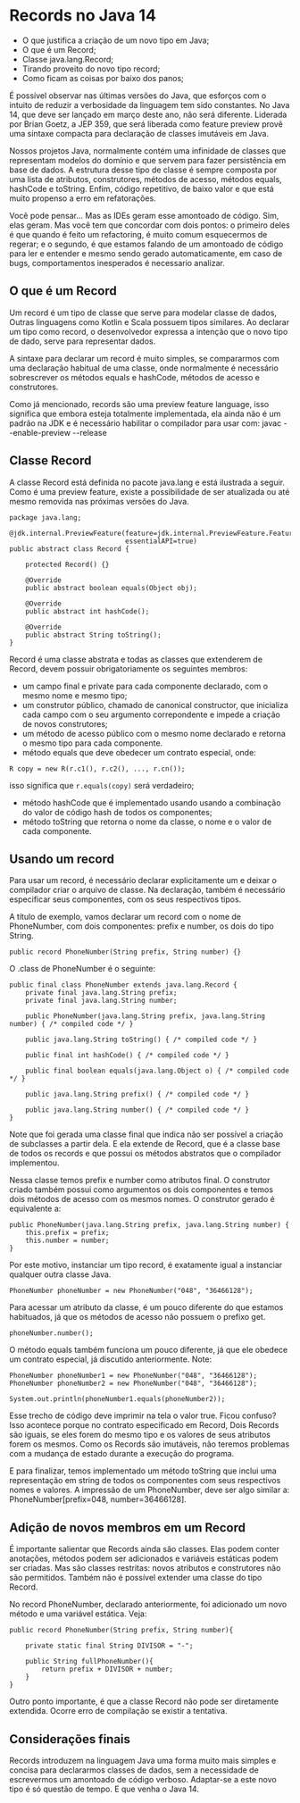 
# Records no Java 14

- O que justifica a criação de um novo tipo em Java;
- O que é um Record;
- Classe java.lang.Record;
- Tirando proveito do novo tipo record;
- Como ficam as coisas por baixo dos panos;

É possível observar nas últimas versões do Java, que esforços com o intuito de reduzir a verbosidade da linguagem tem sido constantes. No Java 14, que deve ser lançado em março deste ano, não será diferente. Liderada por Brian Goetz, a JEP 359, que será liberada como feature preview provê uma sintaxe compacta para declaração de classes imutáveis em Java. 

Nossos projetos Java, normalmente contém uma infinidade de classes que representam modelos do domínio e que servem para fazer persistência em base de dados. A estrutura desse tipo de classe é sempre composta por uma lista de atributos, construtores, métodos de acesso, métodos equals, hashCode e toString. Enfim, código repetitivo, de baixo valor e que está muito propenso a erro em refatorações. 

Você pode pensar... Mas as IDEs geram esse amontoado de código. Sim, elas geram. Mas você tem que concordar com dois pontos: o primeiro deles é que quando é feito um refactoring, é muito comum esquecermos de regerar; e o segundo, é que estamos falando de um amontoado de código para ler e entender e mesmo sendo gerado automaticamente, em caso de bugs, comportamentos inesperados é necessario analizar.


## O que é um Record

Um record é um tipo de classe que serve para modelar classe de dados, Outras linguagens como Kotlin e Scala possuem tipos similares. Ao declarar um tipo como record, o desenvolvedor expressa a intenção que o novo tipo de dado, serve para representar dados.

A sintaxe para declarar um record é muito simples, se compararmos com uma declaração habitual de uma classe, onde normalmente é necessário sobrescrever os métodos equals e hashCode, métodos de acesso e construtores.

Como já mencionado, records são uma preview feature language, isso significa que embora esteja totalmente implementada, ela ainda não é um padrão na JDK e é necessário habilitar o compilador para usar com: javac --enable-preview --release 


## Classe Record

A classe Record está definida no pacote java.lang e está ilustrada a seguir. Como é uma preview feature, existe a possibilidade de ser atualizada ou até mesmo removida nas próximas versões do Java. 

```
package java.lang;

@jdk.internal.PreviewFeature(feature=jdk.internal.PreviewFeature.Feature.RECORDS,
                             essentialAPI=true)
public abstract class Record {

    protected Record() {}

    @Override
    public abstract boolean equals(Object obj);

    @Override
    public abstract int hashCode();

    @Override
    public abstract String toString();
}
```

Record é uma classe abstrata e todas as classes que extenderem de Record, devem possuir obrigatoriamente os seguintes membros:
- um campo final e private para cada componente declarado, com o mesmo nome e mesmo tipo;
- um construtor público, chamado de canonical constructor, que inicializa cada campo com o seu argumento correpondente e impede a criação de novos construtores;
- um método de acesso público com o mesmo nome declarado e retorna o mesmo tipo para cada componente.
- método equals que deve obedecer um contrato especial, onde:  
```
R copy = new R(r.c1(), r.c2(), ..., r.cn());
``` 
isso significa que ```r.equals(copy)``` será verdadeiro;
- método hashCode que é implementado usando usando a combinação do valor de código hash de todos os componentes;
- método toString que retorna o nome da classe, o nome e o valor de cada componente.


## Usando um record

Para usar um record, é necessário declarar explicitamente um e deixar o compilador criar o arquivo de classe. Na declaração, também é necessário especificar seus componentes, com os seus respectivos tipos.

A título de exemplo, vamos declarar um record com o nome de PhoneNumber, com dois componentes: prefix e number, os dois do tipo String.

```
public record PhoneNumber(String prefix, String number) {}
```

O .class de PhoneNumber é o seguinte: 

```
public final class PhoneNumber extends java.lang.Record {
    private final java.lang.String prefix;
    private final java.lang.String number;

    public PhoneNumber(java.lang.String prefix, java.lang.String number) { /* compiled code */ }

    public java.lang.String toString() { /* compiled code */ }

    public final int hashCode() { /* compiled code */ }

    public final boolean equals(java.lang.Object o) { /* compiled code */ }

    public java.lang.String prefix() { /* compiled code */ }

    public java.lang.String number() { /* compiled code */ }
}
```

Note que foi gerada uma classe final que indica não ser possível a criação de subclasses a partir dela. E ela extende de Record, que é a classe base de todos os records e que possui os métodos abstratos que o compilador implementou.

Nessa classe temos prefix e number como atributos final. O construtor criado também possui como argumentos os dois componentes e temos dois métodos de acesso com os mesmos nomes. O construtor gerado é equivalente a:

```
public PhoneNumber(java.lang.String prefix, java.lang.String number) {
    this.prefix = prefix;
    this.number = number;
}
```

Por este motivo, instanciar um tipo record, é exatamente igual a instanciar qualquer outra classe Java. 

```
PhoneNumber phoneNumber = new PhoneNumber("048", "36466128");
```

Para acessar um atributo da classe, é um pouco diferente do que estamos habituados, já que os métodos de acesso não possuem o prefixo get.

```
phoneNumber.number();
```

O método equals também funciona um pouco diferente, já que ele obedece um contrato especial, já discutido anteriormente. Note:

```
PhoneNumber phoneNumber1 = new PhoneNumber("048", "36466128");
PhoneNumber phoneNumber2 = new PhoneNumber("048", "36466128");

System.out.println(phoneNumber1.equals(phoneNumber2));
```

Esse trecho de código deve imprimir na tela o valor true. Ficou confuso? Isso acontece porque no contrato especificado em Record, Dois Records são iguais, se eles forem do mesmo tipo e os valores de seus atributos forem os mesmos. Como os Records são imutáveis, não teremos problemas com a mudança de estado durante a execução do programa.

E para finalizar, temos implementado um método toString que inclui uma representação em string de todos os componentes com seus respectivos nomes e valores. A impressão de um PhoneNumber, deve ser algo similar a: PhoneNumber[prefix=048, number=36466128].

## Adição de novos membros em um Record

É importante salientar que Records ainda são classes. Elas podem conter anotações, métodos podem ser adicionados e variáveis estáticas podem ser criadas. Mas são classes restritas: novos atributos e construtores não são permitidos. Também não é possível extender uma classe do tipo Record.

No record PhoneNumber, declarado anteriormente, foi adicionado um novo método e uma variável estática. Veja:

```
public record PhoneNumber(String prefix, String number){

    private static final String DIVISOR = "-";
 
    public String fullPhoneNumber(){
        return prefix + DIVISOR + number;
    }
}
```

Outro ponto importante, é que a classe Record não pode ser diretamente extendida. Ocorre erro de compilação se existir a tentativa.


## Considerações finais 

Records introduzem na linguagem Java uma forma muito mais simples e concisa para declararmos classes de dados, sem a necessidade de escrevermos um amontoado de código verboso. Adaptar-se a este novo tipo é só questão de tempo. E que venha o Java 14.



